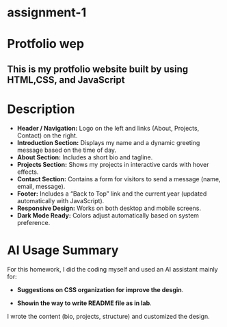 # assignment-1
# Protfolio wep
This is my protfolio website built by using HTML,CSS, and JavaScript
---
# Description
- **Header / Navigation:** Logo on the left and links (About, Projects, Contact) on the right.  
- **Introduction Section:** Displays my name and a dynamic greeting message based on the time of day.  
- **About Section:** Includes a short bio and tagline.  
- **Projects Section:** Shows my projects in interactive cards with hover effects.  
- **Contact Section:** Contains a form for visitors to send a message (name, email, message).  
- **Footer:** Includes a “Back to Top” link and the current year (updated automatically with JavaScript).  
- **Responsive Design:** Works on both desktop and mobile screens.  
- **Dark Mode Ready:** Colors adjust automatically based on system preference.


# AI Usage Summary
For this homework, I did the coding myself and used an AI assistant mainly for:

- **Suggestions on CSS organization for improve the desgin**.


- **Showin the way to write README file as in lab**.

I wrote the content (bio, projects, structure) and customized the design.
